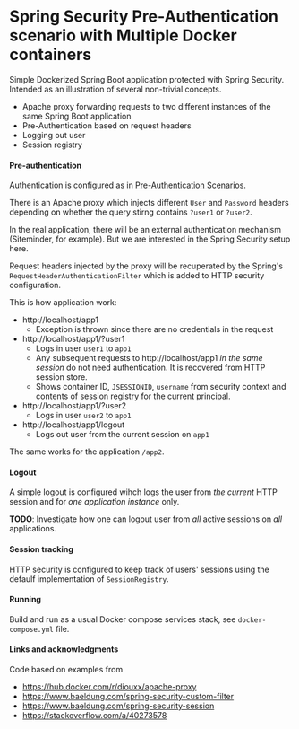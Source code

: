 Spring Security Pre-Authentication scenario with Multiple Docker containers
===

Simple Dockerized Spring Boot application protected with Spring Security.
Intended as an illustration of several non-trivial concepts.
- Apache proxy forwarding requests to two different instances of the same Spring Boot application
- Pre-Authentication based on request headers
- Logging out user
- Session registry

#### Pre-authentication

Authentication is configured as in [Pre-Authentication Scenarios](https://docs.spring.io/spring-security/site/docs/current/reference/htmlsingle/#preauth).

There is an Apache proxy which injects different `User` and `Password` headers depending on whether the query stirng contains `?user1` or `?user2`.

In the real application, there will be an external authentication mechanism (Siteminder, for example). But we are interested in the Spring Security setup here.

Request headers injected by the proxy will be recuperated by the Spring's `RequestHeaderAuthenticationFilter` which is added to HTTP security configuration.

This is how application work:

- http://localhost/app1
    * Exception is thrown since there are no credentials in the request
- http://localhost/app1/?user1
    * Logs in user `user1` to `app1`
    * Any subsequent requests to http://localhost/app1 _in the same session_ do not need authentication. It is recovered from HTTP session store.
    * Shows container ID, `JSESSIONID`, `username` from security context and contents of session registry for the current principal.
- http://localhost/app1/?user2
    * Logs in user `user2` to `app1`
- http://localhost/app1/logout
    * Logs out user from the current session on `app1`

The same works for the application `/app2`.

#### Logout

A simple logout is configured wihch logs the user from _the current_ HTTP session and for _one application instance_ only.

**TODO**: Investigate how one can logout user from _all_ active sessions on _all_ applications.

#### Session tracking

HTTP security is configured to keep track of users' sessions using the defaulf implementation of `SessionRegistry`.

#### Running

Build and run as a usual Docker compose services stack, see `docker-compose.yml` file.

#### Links and acknowledgments

Code based on examples from
- https://hub.docker.com/r/diouxx/apache-proxy
- https://www.baeldung.com/spring-security-custom-filter
- https://www.baeldung.com/spring-security-session
- https://stackoverflow.com/a/40273578

